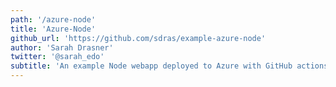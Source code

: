 ```yaml
---
path: '/azure-node'
title: 'Azure-Node'
github_url: 'https://github.com/sdras/example-azure-node'
author: 'Sarah Drasner'
twitter: '@sarah_edo'
subtitle: 'An example Node webapp deployed to Azure with GitHub actions. More info in this article: css-tricks.com/introducing-github-actions.'
---
```

